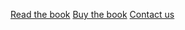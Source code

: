 <a href="" target="_blank">Read the book</a>
<a href="" target="_blank">Buy the book</a>
<a href="mailto:" target="_blank">Contact us</a>
